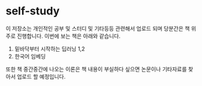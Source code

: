 # self-study
이 저장소는 개인적인 공부 및 스터디 및 기타등등 관련해서 업로드 되며 당분간은 책 위주로 진행합니다.
이번에 보는 책은 아래와 같습니다.

1. 밑바닥부터 시작하는 딥러닝 1,2
2. 한국어 임베딩

또한 책 중간중간에 나오는 이론은 책 내용이 부실하다 싶으면 논문이나 기타자료를 찾아서 업로드 할 예정입니다.
